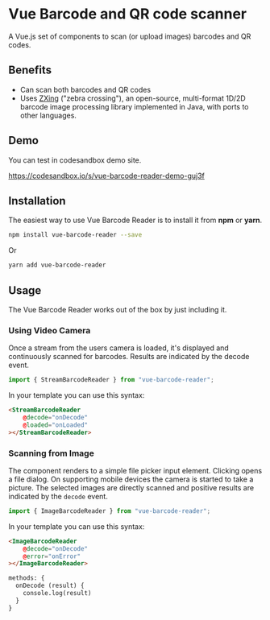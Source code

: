 # Vue Barcode and QR code scanner

A Vue.js set of components to scan (or upload images) barcodes and QR codes.

## Benefits

* Can scan both barcodes and QR codes
* Uses [ZXing](https://github.com/zxing-js/library) ("zebra crossing"), an open-source, multi-format 1D/2D barcode image processing library implemented in Java, with ports to other languages.

## Demo

You can test in codesandbox demo site.

https://codesandbox.io/s/vue-barcode-reader-demo-guj3f

## Installation

The easiest way to use Vue Barcode Reader is to install it from **npm** or **yarn**.

```sh
npm install vue-barcode-reader --save
```

Or

```sh
yarn add vue-barcode-reader
```

## Usage

The Vue Barcode Reader works out of the box by just including it.

### Using Video Camera

Once a stream from the users camera is loaded, it's displayed and continuously scanned for barcodes. Results are indicated by the decode event.

```js
import { StreamBarcodeReader } from "vue-barcode-reader";
```

In your template you can use this syntax:
```html
<StreamBarcodeReader
    @decode="onDecode"
    @loaded="onLoaded"
></StreamBarcodeReader>
```

### Scanning from Image

The component renders to a simple file picker input element. Clicking opens a file dialog. On supporting mobile devices the camera is started to take a picture. The selected images are directly scanned and positive results are indicated by the `decode` event.

```js
import { ImageBarcodeReader } from "vue-barcode-reader";
```

In your template you can use this syntax:
```html
<ImageBarcodeReader
    @decode="onDecode"
    @error="onError"
></ImageBarcodeReader>
```

```html
methods: {
  onDecode (result) {
    console.log(result)
  }
}
```

